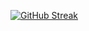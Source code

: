 [![GitHub Streak](https://github-readme-streak-stats.herokuapp.com?user=lucasfontini&theme=tokyonight)](https://git.io/streak-stats)
